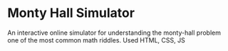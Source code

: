 # Monty Hall Simulator
An interactive online simulator for understanding the monty-hall problem one of the most common math riddles. Used HTML, CSS, JS
